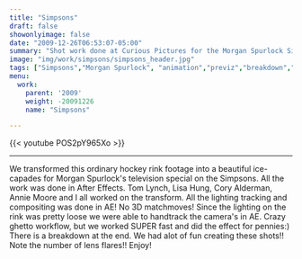 ```yaml
---
title: "Simpsons"
draft: false
showonlyimage: false
date: "2009-12-26T06:53:07-05:00"
summary: "Shot work done at Curious Pictures for the Morgan Spurlock Simpsons Documentary."
image: "img/work/simpsons/simpsons_header.jpg"
tags: ["Simpsons","Morgan Spurlock", "animation","previz","breakdown","Curious Pictures"]
menu:
  work:
    parent: '2009'
    weight: -20091226
    name: "Simpsons"

---
```


{{< youtube POS2pY965Xo >}}

---


We transformed this ordinary hockey rink footage into a beautiful ice-capades for Morgan Spurlock's television special on the Simpsons. All the work was done in After Effects. Tom Lynch, Lisa Hung, Cory Alderman, Annie Moore and I all worked on the transform. All the lighting tracking and compositing was done in AE! No 3D matchmoves! Since the lighting on the rink was pretty loose we were able to handtrack the camera's in AE. Crazy ghetto workflow, but we worked SUPER fast and did the effect for pennies:) There is a breakdown at the end. We had alot of fun creating these shots!! Note the number of lens flares!! Enjoy!
